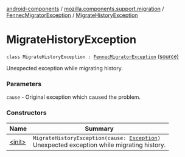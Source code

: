 [android-components](../../../index.md) / [mozilla.components.support.migration](../../index.md) / [FennecMigratorException](../index.md) / [MigrateHistoryException](./index.md)

# MigrateHistoryException

`class MigrateHistoryException : `[`FennecMigratorException`](../index.md) [(source)](https://github.com/mozilla-mobile/android-components/blob/master/components/support/migration/src/main/java/mozilla/components/support/migration/FennecMigrator.kt#L106)

Unexpected exception while migrating history.

### Parameters

`cause` - Original exception which caused the problem.

### Constructors

| Name | Summary |
|---|---|
| [&lt;init&gt;](-init-.md) | `MigrateHistoryException(cause: `[`Exception`](https://developer.android.com/reference/java/lang/Exception.html)`)`<br>Unexpected exception while migrating history. |
